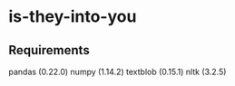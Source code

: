 # is-they-into-you

## Requirements
pandas (0.22.0) 
numpy (1.14.2)
textblob (0.15.1) 
nltk (3.2.5) 
